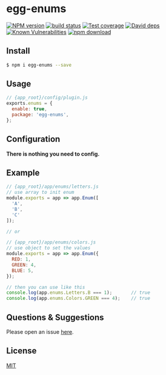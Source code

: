 # egg-enums

[![NPM version][npm-image]][npm-url]
[![build status][travis-image]][travis-url]
[![Test coverage][codecov-image]][codecov-url]
[![David deps][david-image]][david-url]
[![Known Vulnerabilities][snyk-image]][snyk-url]
[![npm download][download-image]][download-url]

[npm-image]: https://img.shields.io/npm/v/egg-enums.svg?style=flat-square
[npm-url]: https://npmjs.org/package/egg-enums
[travis-image]: https://img.shields.io/travis/LzxHahaha/egg-enums.svg?style=flat-square
[travis-url]: https://travis-ci.org/LzxHahaha/egg-enums
[codecov-image]: https://img.shields.io/codecov/c/github/LzxHahaha/egg-enums.svg?style=flat-square
[codecov-url]: https://codecov.io/github/LzxHahaha/egg-enums?branch=master
[david-image]: https://img.shields.io/david/LzxHahaha/egg-enums.svg?style=flat-square
[david-url]: https://david-dm.org/LzxHahaha/egg-enums
[snyk-image]: https://snyk.io/test/npm/egg-enums/badge.svg?style=flat-square
[snyk-url]: https://snyk.io/test/npm/egg-enums
[download-image]: https://img.shields.io/npm/dm/egg-enums.svg?style=flat-square
[download-url]: https://npmjs.org/package/egg-enums

<!--
Description here.
-->

## Install

```bash
$ npm i egg-enums --save
```

## Usage

```js
// {app_root}/config/plugin.js
exports.enums = {
  enable: true,
  package: 'egg-enums',
};
```

## Configuration

**There is nothing you need to config.**

## Example

```js
// {app_root}/app/enums/letters.js
// use array to init enum
module.exports = app => app.Enum([
  'A',
  'B',
  'C'
]);

// or

// {app_root}/app/enums/colors.js
// use object to set the values
module.exports = app => app.Enum({
  RED: 1,
  GREEN: 4,
  BLUE: 5,
});

// then you can use like this
console.log(app.enums.Letters.B === 1);       // true
console.log(app.enums.Colors.GREEN === 4);    // true
```

## Questions & Suggestions

Please open an issue [here](https://github.com/LzxHahaha/egg-enums/issues).

## License

[MIT](LICENSE)
